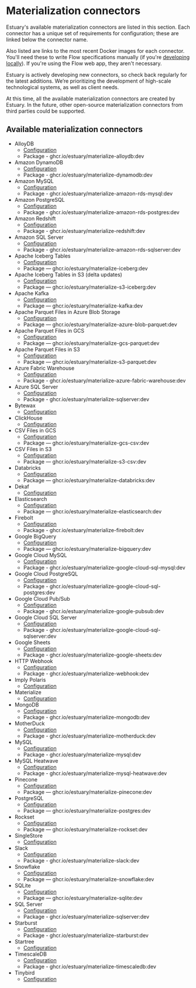 # Materialization connectors

Estuary's available materialization connectors are listed in this section. Each connector has a unique set of requirements for configuration; these are linked below the connector name.

Also listed are links to the most recent Docker images for each connector. You'll need these to write Flow specifications manually (if you're [developing locally](../../../concepts/flowctl.md)). If you're using the Flow web app, they aren't necessary.

Estuary is actively developing new connectors, so check back regularly for the latest additions. We’re prioritizing the development of high-scale technological systems, as well as client needs.

At this time, all the available materialization connectors are created by Estuary.
In the future, other open-source materialization connectors from third parties could be supported.

## Available materialization connectors

* AlloyDB
  * [Configuration](./alloydb.md)
  * Package - ghcr.io/estuary/materialize-alloydb:dev
* Amazon DynamoDB
  * [Configuration](./amazon-dynamodb.md)
  * Package - ghcr.io/estuary/materialize-dynamodb:dev
* Amazon MySQL
  * [Configuration](./MySQL/amazon-rds-mysql.md)
  * Package - ghcr.io/estuary/materialize-amazon-rds-mysql:dev
* Amazon PostgreSQL
  * [Configuration](./PostgreSQL/amazon-rds-postgres.md)
  * Package - ghcr.io/estuary/materialize-amazon-rds-postgres:dev
* Amazon Redshift
  * [Configuration](./amazon-redshift.md)
  * Package - ghcr.io/estuary/materialize-redshift:dev
* Amazon SQL Server
  * [Configuration](./SQLServer/amazon-rds-sqlserver.md)
  * Package - ghcr.io/estuary/materialize-amazon-rds-sqlserver:dev
* Apache Iceberg Tables
  * [Configuration](./apache-iceberg.md)
  * Package — ghcr.io/estuary/materialize-iceberg:dev
* Apache Iceberg Tables in S3 (delta updates)
  * [Configuration](./amazon-s3-iceberg.md)
  * Package — ghcr.io/estuary/materialize-s3-iceberg:dev
* Apache Kafka
  * [Configuration](./apache-kafka.md)
  * Package — ghcr.io/estuary/materialize-kafka:dev
* Apache Parquet Files in Azure Blob Storage
  * [Configuration](./azure-blob-parquet.md)
  * Package — ghcr.io/estuary/materialize-azure-blob-parquet:dev
* Apache Parquet Files in GCS
  * [Configuration](./google-gcs-parquet.md)
  * Package — ghcr.io/estuary/materialize-gcs-parquet:dev
* Apache Parquet Files in S3
  * [Configuration](./amazon-s3-parquet.md)
  * Package — ghcr.io/estuary/materialize-s3-parquet:dev
* Azure Fabric Warehouse
  * [Configuration](./azure-fabric-warehouse.md)
  * Package - ghcr.io/estuary/materialize-azure-fabric-warehouse:dev
* Azure SQL Server
  * [Configuration](./SQLServer/)
  * Package - ghcr.io/estuary/materialize-sqlserver:dev
* Bytewax
  * [Configuration](./Dekaf/bytewax.md)
* ClickHouse
  * [Configuration](./Dekaf/clickhouse.md)
* CSV Files in GCS
  * [Configuration](./google-gcs-csv.md)
  * Package — ghcr.io/estuary/materialize-gcs-csv:dev
* CSV Files in S3
  * [Configuration](./amazon-s3-csv.md)
  * Package — ghcr.io/estuary/materialize-s3-csv:dev
* Databricks
  * [Configuration](./databricks.md)
  * Package — ghcr.io/estuary/materialize-databricks:dev
* Dekaf
  * [Configuration](./Dekaf/dekaf.md)
* Elasticsearch
  * [Configuration](./Elasticsearch.md)
  * Package — ghcr.io/estuary/materialize-elasticsearch:dev
* Firebolt
  * [Configuration](./Firebolt.md)
  * Package - ghcr.io/estuary/materialize-firebolt:dev
* Google BigQuery
  * [Configuration](./BigQuery.md)
  * Package — ghcr.io/estuary/materialize-bigquery:dev
* Google Cloud MySQL
  * [Configuration](./MySQL/google-cloud-sql-mysql.md)
  * Package - ghcr.io/estuary/materialize-google-cloud-sql-mysql:dev
* Google Cloud PostgreSQL
  * [Configuration](./PostgreSQL/google-cloud-sql-postgres.md)
  * Package - ghcr.io/estuary/materialize-google-cloud-sql-postgres:dev
* Google Cloud Pub/Sub
  * [Configuration](./google-pubsub.md)
  * Package - ghcr.io/estuary/materialize-google-pubsub:dev
* Google Cloud SQL Server
  * [Configuration](./SQLServer/google-cloud-sql-sqlserver.md)
  * Package - ghcr.io/estuary/materialize-google-cloud-sql-sqlserver:dev
* Google Sheets
  * [Configuration](./Google-sheets.md)
  * Package - ghcr.io/estuary/materialize-google-sheets:dev
* HTTP Webhook
  * [Configuration](./http-webhook.md)
  * Package - ghcr.io/estuary/materialize-webhook:dev
* Imply Polaris
  * [Configuration](./Dekaf/imply-polaris.md)
* Materialize
  * [Configuration](./Dekaf/materialize.md)
* MongoDB
  * [Configuration](./mongodb.md)
  * Package - ghcr.io/estuary/materialize-mongodb:dev
* MotherDuck
  * [Configuration](./motherduck.md)
  * Package - ghcr.io/estuary/materialize-motherduck:dev
* MySQL
  * [Configuration](./MySQL/)
  * Package - ghcr.io/estuary/materialize-mysql:dev
* MySQL Heatwave
  * [Configuration](./mysql-heatwave.md)
  * Package - ghcr.io/estuary/materialize-mysql-heatwave:dev
* Pinecone
  * [Configuration](./pinecone.md)
  * Package — ghcr.io/estuary/materialize-pinecone:dev
* PostgreSQL
  * [Configuration](./PostgreSQL/)
  * Package — ghcr.io/estuary/materialize-postgres:dev
* Rockset
  * [Configuration](./Rockset.md)
  * Package — ghcr.io/estuary/materialize-rockset:dev
* SingleStore
  * [Configuration](./Dekaf/singlestore.md)
* Slack
  * [Configuration](./slack.md)
  * Package - ghcr.io/estuary/materialize-slack:dev
* Snowflake
  * [Configuration](./Snowflake.md)
  * Package — ghcr.io/estuary/materialize-snowflake:dev
* SQLite
  * [Configuration](./SQLite.md)
  * Package — ghcr.io/estuary/materialize-sqlite:dev
* SQL Server
  * [Configuration](./SQLServer/)
  * Package - ghcr.io/estuary/materialize-sqlserver:dev
* Starburst
  * [Configuration](./starburst.md)
  * Package - ghcr.io/estuary/materialize-starburst:dev
* Startree
  * [Configuration](./Dekaf/startree.md)
* TimescaleDB
  * [Configuration](./timescaledb.md)
  * Package - ghcr.io/estuary/materialize-timescaledb:dev
* Tinybird
  * [Configuration](./Dekaf/tinybird.md)

